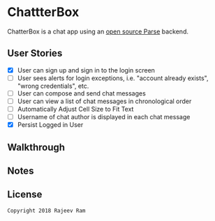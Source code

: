 # ChattterBox

ChatterBox is a chat app using an [open source Parse](http://parseplatform.org/) backend.

## User Stories

- [X] User can sign up and sign in to the login screen
- [ ] User sees alerts for login exceptions, i.e. "account already exists", "wrong credentials", etc.
- [ ] User can compose and send chat messages
- [ ] User can view a list of chat messages in chronological order
- [ ] Automatically Adjust Cell Size to Fit Text
- [ ] Username of chat author is displayed in each chat message
- [X] Persist Logged in User

## Walkthrough

## Notes

## License

    Copyright 2018 Rajeev Ram
